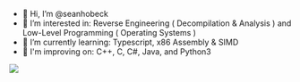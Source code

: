 - 👋 Hi, I’m @seanhobeck
- 👀 I’m interested in: Reverse Engineering ( Decompilation & Analysis ) and Low-Level Programming ( Operating Systems )
- 🌱 I’m currently learning: Typescript, x86 Assembly & SIMD
- 👾 I'm improving on: C++, C, C#, Java, and Python3


![](https://komarev.com/ghpvc/?username=seanhobeck&color=blue)
